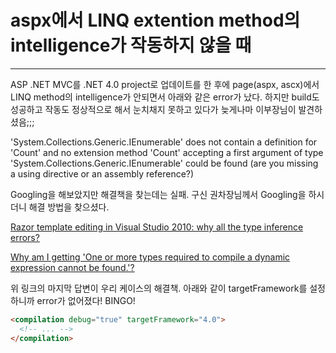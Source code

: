 # aspx에서 LINQ extention method의 intelligence가 작동하지 않을 때
___

ASP .NET MVC를 .NET 4.0 project로 업데이트를 한 후에 page(aspx, ascx)에서 LINQ method의 intelligence가 안되면서 아래와 같은 error가 났다.
하지만 build도 성공하고 작동도 정상적으로 해서 눈치채지 못하고 있다가 늦게나마 이부장님이 발견하셨음;;;

  'System.Collections.Generic.IEnumerable<T>' does not contain a definition for 'Count' and no extension method 'Count' accepting a first argument of type 'System.Collections.Generic.IEnumerable<T>' could be found (are you missing a using directive or an assembly reference?)

Googling을 해보았지만 해결책을 찾는데는 실패.
구신 권차장님께서 Googling을 하시더니 해결 방법을 찾으셨다.

[Razor template editing in Visual Studio 2010: why all the type inference errors?][VS2010_Intelligence_001]

[Why am I getting 'One or more types required to compile a dynamic expression cannot be found.'?][VS2010_Intelligence_002]
 
위 링크의 마지막 답변이 우리 케이스의 해결책.
아래와 같이 targetFramework를 설정하니까 error가 없어졌다! BINGO!

```html
<compilation debug="true" targetFramework="4.0">
  <!-- ... -->
</compilation>
```

[VS2010_Intelligence_001]: http://stackoverflow.com/questions/8347120/razor-template-editing-in-visual-studio-2010-why-all-the-type-inference-errors
[VS2010_Intelligence_002]: http://stackoverflow.com/questions/7115055/why-am-i-getting-one-or-more-types-required-to-compile-a-dynamic-expression-can/7142200#7142200